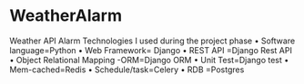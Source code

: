# WeatherAlarm
Weather  API Alarm 
Technologies I used during the project phase
•	Software language=Python
•	Web Framework= Django
•	REST API =Django Rest API 
•	Object Relational Mapping -ORM=Django ORM
•	Unit Test=Django test
•	Mem-cached=Redis
•	Schedule/task=Celery
•	RDB =Postgres

